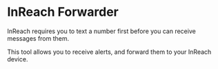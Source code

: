 # InReach Forwarder

InReach requires you to text a number first before you can receive messages from them.

This tool allows you to receive alerts, and forward them to your InReach device.